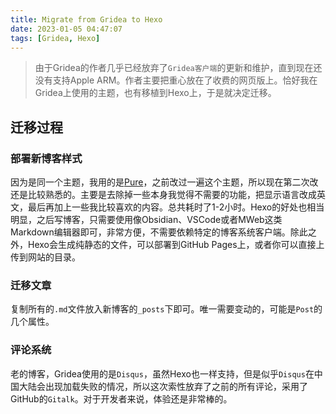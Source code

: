 ```yaml
---
title: Migrate from Gridea to Hexo
date: 2023-01-05 04:47:07
tags: [Gridea, Hexo]
---
```


> 由于Gridea的作者几乎已经放弃了`Gridea客户端`的更新和维护，直到现在还没有支持Apple ARM。作者主要把重心放在了收费的网页版上。恰好我在Gridea上使用的主题，也有移植到Hexo上，于是就决定迁移。

## 迁移过程
### 部署新博客样式
因为是同一个主题，我用的是[Pure](https://github.com/renbaoshuo/hexo-theme-pure)，之前改过一遍这个主题，所以现在第二次改还是比较熟悉的。主要是去除掉一些本身我觉得不需要的功能，把显示语言改成英文，最后再加上一些我比较喜欢的内容。总共耗时了1-2小时。Hexo的好处也相当明显，之后写博客，只需要使用像Obsidian、VSCode或者MWeb这类Markdown编辑器即可，非常方便，不需要依赖特定的博客系统客户端。除此之外，Hexo会生成纯静态的文件，可以部署到GitHub Pages上，或者你可以直接上传到网站的目录。


### 迁移文章
复制所有的`.md`文件放入新博客的`_posts`下即可。唯一需要变动的，可能是`Post`的几个属性。

### 评论系统
老的博客，Gridea使用的是`Disqus`，虽然Hexo也一样支持，但是似乎`Disqus`在中国大陆会出现加载失败的情况，所以这次索性放弃了之前的所有评论，采用了GitHub的`Gitalk`。对于开发者来说，体验还是非常棒的。